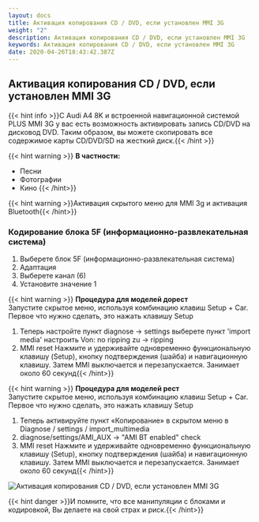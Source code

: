 ```yaml
---
layout: docs
title: Активация копирования CD / DVD, если установлен MMI 3G
weight: "2"
description: Активация копирования CD / DVD, если установлен MMI 3G
keywords: Активация копирования CD / DVD, если установлен MMI 3G
date: 2020-04-26T18:43:42.387Z
---
```

## Активация копирования CD / DVD, если установлен MMI 3G

{{< hint info >}}С Audi A4 8K и встроенной навигационной системой PLUS MMI 3G у вас есть возможность активировать запись CD/DVD на дисковод DVD. Таким образом, вы можете скопировать все содержимое карты CD/DVD/SD на жесткий диск.{{< /hint >}}

{{< hint warning >}} **В частности:**

* Песни
* Фотографии
* Кино {{< /hint>}}

{{< hint warning >}}Активация скрытого меню для MMI 3g и активация Bluetooth{{< /hint>}}

### **Кодирование блока 5F (информационно-развлекательная система)**

1. Выберете блок 5F (информационно-развлекательная система)
2. Адаптация
3. Выберете канал (6)
4. Установите значение 1

{{< hint warning >}} **Процедура для моделей дорест**\
Запустите скрытое меню, используя комбинацию клавиш Setup + Car. Первое что нужно сделать, это нажать клавишу Setup

1. Теперь настройте пункт diagnose -> settings выберете пункт 'import media' настроить Von: no ripping zu -> ripping
2. MMI reset Нажмите и удерживайте одновременно функциональную клавишу (Setup), кнопку подтверждения (шайба) и навигационную клавишу. Затем MMI выключается и перезапускается. Занимает около 60 секунд{{< /hint>}}

{{< hint warning >}} **Процедура для моделей рест**\
Запустите скрытое меню, используя комбинацию клавиш Setup + Car. Первое что нужно сделать, это нажать клавишу Setup

1. Теперь активируйте пункт «Копирование» в скрытом меню в Diagnose / settings / import_multimedia
2. diagnose/settings/AMI_AUX -> "AMI BT enabled" check
3. MMI reset Нажмите и удерживайте одновременно функциональную клавишу (Setup), кнопку подтверждения (шайба) и навигационную клавишу. Затем MMI выключается и перезапускается. Занимает около 60 секунд{{< /hint>}}



![Активация копирования CD / DVD, если установлен MMI 3G](/images/uploads/import_ripping_mmi3g_1.png "Активация копирования CD / DVD, если установлен MMI 3G")

{{< hint danger >}}И помните, что все манипуляции с блоками и кодировкой, Вы делаете на свой страх и риск.{{< /hint>}}